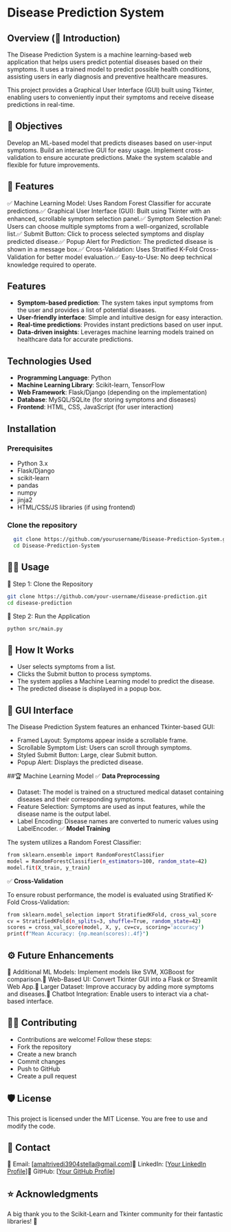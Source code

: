 # Disease Prediction System

## Overview (📌 Introduction)
The Disease Prediction System is a machine learning-based web application that helps users predict potential diseases based on their symptoms. It uses a trained model to predict possible health conditions, assisting users in early diagnosis and preventive healthcare measures.

This project provides a Graphical User Interface (GUI) built using Tkinter, enabling users to conveniently input their symptoms and receive disease predictions in real-time.

## 🎯 Objectives

Develop an ML-based model that predicts diseases based on user-input symptoms.
Build an interactive GUI for easy usage.
Implement cross-validation to ensure accurate predictions.
Make the system scalable and flexible for future improvements.

## 🚀 Features
✅ Machine Learning Model: Uses Random Forest Classifier for accurate predictions.✅ Graphical User Interface (GUI): Built using Tkinter with an enhanced, scrollable symptom selection panel.✅ Symptom Selection Panel: Users can choose multiple symptoms from a well-organized, scrollable list.✅ Submit Button: Click to process selected symptoms and display predicted disease.✅ Popup Alert for Prediction: The predicted disease is shown in a message box.✅ Cross-Validation: Uses Stratified K-Fold Cross-Validation for better model evaluation.✅ Easy-to-Use: No deep technical knowledge required to operate.


## Features
- **Symptom-based prediction**: The system takes input symptoms from the user and provides a list of potential diseases.
- **User-friendly interface**: Simple and intuitive design for easy interaction.
- **Real-time predictions**: Provides instant predictions based on user input.
- **Data-driven insights**: Leverages machine learning models trained on healthcare data for accurate predictions.

## Technologies Used
- **Programming Language**: Python
- **Machine Learning Library**: Scikit-learn, TensorFlow
- **Web Framework**: Flask/Django (depending on the implementation)
- **Database**: MySQL/SQLite (for storing symptoms and diseases)
- **Frontend**: HTML, CSS, JavaScript (for user interaction)

## Installation

### Prerequisites
- Python 3.x
- Flask/Django
- scikit-learn
- pandas
- numpy
- jinja2
- HTML/CSS/JS libraries (if using frontend)

### Clone the repository
```bash
  git clone https://github.com/yourusername/Disease-Prediction-System.git
  cd Disease-Prediction-System
```


## 🏃‍♂️ Usage
🔹 Step 1: Clone the Repository
```bash
git clone https://github.com/your-username/disease-prediction.git
cd disease-prediction
```

🔹 Step 2: Run the Application
```bash
python src/main.py
```

## 📝 How It Works

- User selects symptoms from a list.
- Clicks the Submit button to process symptoms.
- The system applies a Machine Learning model to predict the disease.
- The predicted disease is displayed in a popup box.

## 🎨 GUI Interface

The Disease Prediction System features an enhanced Tkinter-based GUI:
- Framed Layout: Symptoms appear inside a scrollable frame.
- Scrollable Symptom List: Users can scroll through symptoms.
- Styled Submit Button: Large, clear Submit button.
- Popup Alert: Displays the predicted disease.

##🏆 Machine Learning Model
✅ **Data Preprocessing**
- Dataset: The model is trained on a structured medical dataset containing diseases and their corresponding symptoms.
- Feature Selection: Symptoms are used as input features, while the disease name is the output label.
- Label Encoding: Disease names are converted to numeric values using LabelEncoder.
✅ **Model Training**

The system utilizes a Random Forest Classifier:

```bash
from sklearn.ensemble import RandomForestClassifier
model = RandomForestClassifier(n_estimators=100, random_state=42)
model.fit(X_train, y_train)
```

✅ **Cross-Validation**

To ensure robust performance, the model is evaluated using Stratified K-Fold Cross-Validation:

```bash
from sklearn.model_selection import StratifiedKFold, cross_val_score
cv = StratifiedKFold(n_splits=3, shuffle=True, random_state=42)
scores = cross_val_score(model, X, y, cv=cv, scoring='accuracy')
print(f"Mean Accuracy: {np.mean(scores):.4f}")
```

## ⚙ Future Enhancements

🔹 Additional ML Models: Implement models like SVM, XGBoost for comparison.🔹 Web-Based UI: Convert Tkinter GUI into a Flask or Streamlit Web App.🔹 Larger Dataset: Improve accuracy by adding more symptoms and diseases.🔹 Chatbot Integration: Enable users to interact via a chat-based interface.

## 👨‍💻 Contributing
- Contributions are welcome! Follow these steps:
- Fork the repository
- Create a new branch
- Commit changes
- Push to GitHub
- Create a pull request

## 🛡 License

This project is licensed under the MIT License. You are free to use and modify the code.

## 🤝 Contact

📧 Email: [amaltrivedi3904stella@gmail.com]🔗 LinkedIn: [[Your LinkedIn Profile](https://www.linkedin.com/in/amalprasadtrivedi-aiml-engineer/)]📂 GitHub: [[Your GitHub Profile](https://github.com/amalprasadtrivedi)]

## ⭐ Acknowledgments

A big thank you to the Scikit-Learn and Tkinter community for their fantastic libraries! 🎉
